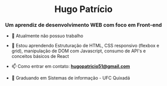 <h1 align="center"> Hugo Patrício </h1>
<h3 align="center">Um aprendiz de desenvolvimento WEB com foco em Front-end</h3>

- 🔭 Atualmente não possuo trabalho

- 🌱 Estou aprendendo Estruturação de HTML, CSS responsivo (flexbox e grid), manipulação de DOM com Javascript, consumo de API's e conceitos básicos de React

- 📫 Como entrar em contato: **hugopatricio51@gmail.com**

- 🔭 Graduando em Sistemas de informação - UFC Quixadá
